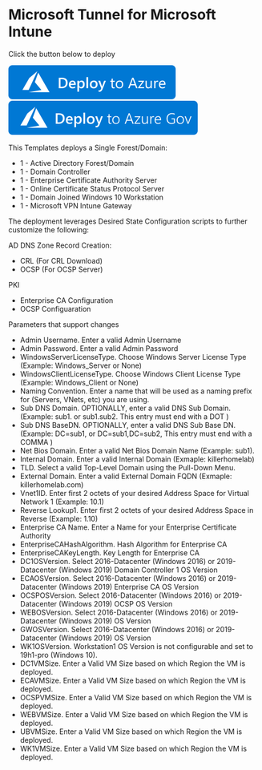 # Microsoft Tunnel for Microsoft Intune

Click the button below to deploy

[![Deploy To Azure](https://raw.githubusercontent.com/Azure/azure-quickstart-templates/master/1-CONTRIBUTION-GUIDE/images/deploytoazure.svg?sanitize=true)](https://portal.azure.com/#create/Microsoft.Template/uri/https%3A%2F%2Fraw.githubusercontent.com%2Felliottfieldsjr%2FKillerHomeLab%2FDevelopment%2FMicrosoft-Tunnel_for_Microsoft-Intune%2Fazuredeploy.json)
[![Deploy To Azure US Gov](https://raw.githubusercontent.com/Azure/azure-quickstart-templates/master/1-CONTRIBUTION-GUIDE/images/deploytoazuregov.svg?sanitize=true)](https://portal.azure.us/#create/Microsoft.Template/uri/https%3A%2F%2Fraw.githubusercontent.com%2Felliottfieldsjr%2FKillerHomeLab%2FDevelopment%2FMicrosoft-Tunnel_for_Microsoft-Intune%2Fazuredeploy.json)

This Templates deploys a Single Forest/Domain:

- 1 - Active Directory Forest/Domain
- 1 - Domain Controller
- 1 - Enterprise Certificate Authority Server
- 1 - Online Certificate Status Protocol Server
- 1 - Domain Joined Windows 10 Workstation
- 1 - Microsoft VPN Intune Gateway

The deployment leverages Desired State Configuration scripts to further customize the following:

AD DNS Zone Record Creation:
- CRL (For CRL Download)
- OCSP (For OCSP Server)

PKI
- Enterprise CA Configuration
- OCSP Configuaration

Parameters that support changes
- Admin Username.  Enter a valid Admin Username
- Admin Password.  Enter a valid Admin Password
- WindowsServerLicenseType.  Choose Windows Server License Type (Example:  Windows_Server or None)
- WindowsClientLicenseType.  Choose Windows Client License Type (Example:  Windows_Client or None)
- Naming Convention. Enter a name that will be used as a naming prefix for (Servers, VNets, etc) you are using.
- Sub DNS Domain.  OPTIONALLY, enter a valid DNS Sub Domain. (Example:  sub1. or sub1.sub2.    This entry must end with a DOT )
- Sub DNS BaseDN.  OPTIONALLY, enter a valid DNS Sub Base DN. (Example:  DC=sub1, or DC=sub1,DC=sub2,    This entry must end with a COMMA )
- Net Bios Domain.  Enter a valid Net Bios Domain Name (Example:  sub1).
- Internal Domain.  Enter a valid Internal Domain (Exmaple:  killerhomelab)
- TLD.  Select a valid Top-Level Domain using the Pull-Down Menu.
- External Domain.  Enter a valid External Domain FQDN (Exmaple:  killerhomelab.com)
- Vnet1ID.  Enter first 2 octets of your desired Address Space for Virtual Network 1 (Example:  10.1)
- Reverse Lookup1.  Enter first 2 octets of your desired Address Space in Reverse (Example:  1.10)
- Enterprise CA Name.  Enter a Name for your Enterprise Certificate Authority
- EnterpriseCAHashAlgorithm.  Hash Algorithm for Enterprise CA
- EnterpriseCAKeyLength.  Key Length for Enterprise CA
- DC1OSVersion.  Select 2016-Datacenter (Windows 2016) or 2019-Datacenter (Windows 2019) Domain Controller 1 OS Version
- ECAOSVersion.  Select 2016-Datacenter (Windows 2016) or 2019-Datacenter (Windows 2019) Enterprise CA OS Version
- OCSPOSVersion.  Select 2016-Datacenter (Windows 2016) or 2019-Datacenter (Windows 2019) OCSP OS Version
- WEBOSVersion.  Select 2016-Datacenter (Windows 2016) or 2019-Datacenter (Windows 2019) OS Version
- GWOSVersion.  Select 2016-Datacenter (Windows 2016) or 2019-Datacenter (Windows 2019) OS Version
- WK1OSVersion.  Workstation1 OS Version is not configurable and set to 19h1-pro (Windows 10).
- DC1VMSize.  Enter a Valid VM Size based on which Region the VM is deployed.
- ECAVMSize.  Enter a Valid VM Size based on which Region the VM is deployed.
- OCSPVMSize.  Enter a Valid VM Size based on which Region the VM is deployed.
- WEBVMSize.  Enter a Valid VM Size based on which Region the VM is deployed.
- UBVMSize.  Enter a Valid VM Size based on which Region the VM is deployed.
- WK1VMSize.  Enter a Valid VM Size based on which Region the VM is deployed.